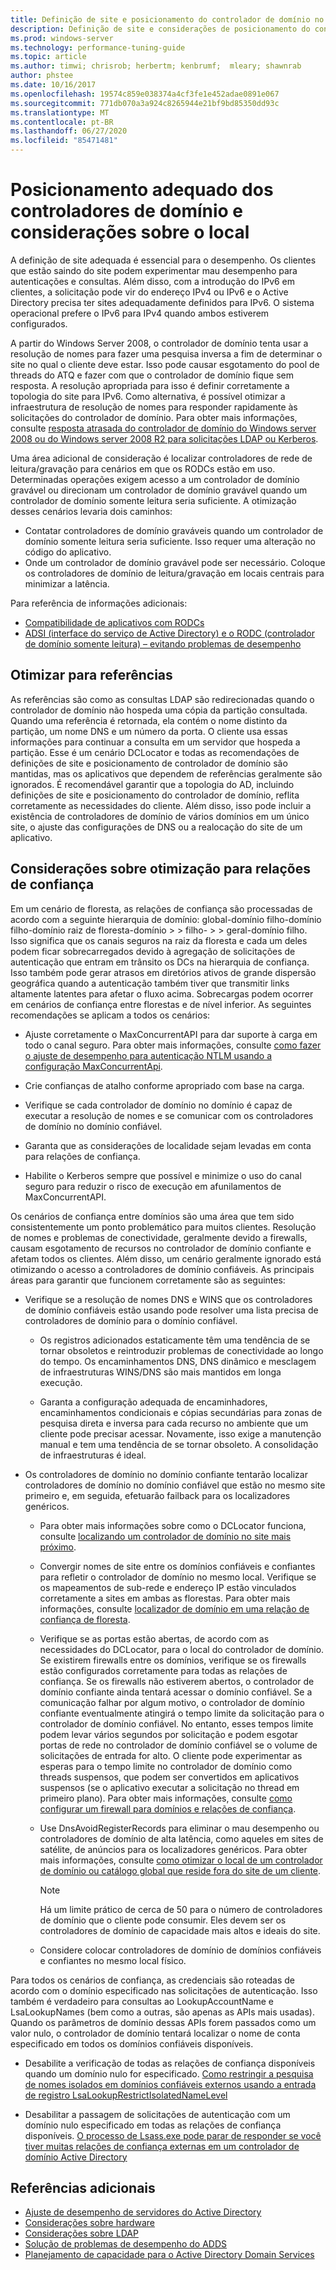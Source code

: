 ```yaml
---
title: Definição de site e posicionamento do controlador de domínio no adiciona ajuste de desempenho
description: Definição de site e considerações de posicionamento do controlador de domínio em Active Directory ajuste de desempenho.
ms.prod: windows-server
ms.technology: performance-tuning-guide
ms.topic: article
ms.author: timwi; chrisrob; herbertm; kenbrumf;  mleary; shawnrab
author: phstee
ms.date: 10/16/2017
ms.openlocfilehash: 19574c859e038374a4cf3fe1e452adae0891e067
ms.sourcegitcommit: 771db070a3a924c8265944e21bf9bd85350dd93c
ms.translationtype: MT
ms.contentlocale: pt-BR
ms.lasthandoff: 06/27/2020
ms.locfileid: "85471481"
---
```

# <a name="proper-placement-of-domain-controllers-and-site-considerations"></a>Posicionamento adequado dos controladores de domínio e considerações sobre o local

A definição de site adequada é essencial para o desempenho. Os clientes que estão saindo do site podem experimentar mau desempenho para autenticações e consultas. Além disso, com a introdução do IPv6 em clientes, a solicitação pode vir do endereço IPv4 ou IPv6 e o Active Directory precisa ter sites adequadamente definidos para IPv6. O sistema operacional prefere o IPv6 para IPv4 quando ambos estiverem configurados.

A partir do Windows Server 2008, o controlador de domínio tenta usar a resolução de nomes para fazer uma pesquisa inversa a fim de determinar o site no qual o cliente deve estar. Isso pode causar esgotamento do pool de threads do ATQ e fazer com que o controlador de domínio fique sem resposta. A resolução apropriada para isso é definir corretamente a topologia do site para IPv6. Como alternativa, é possível otimizar a infraestrutura de resolução de nomes para responder rapidamente às solicitações do controlador de domínio. Para obter mais informações, consulte [resposta atrasada do controlador de domínio do Windows server 2008 ou do Windows server 2008 R2 para solicitações LDAP ou Kerberos](https://support.microsoft.com/kb/2668820).

Uma área adicional de consideração é localizar controladores de rede de leitura/gravação para cenários em que os RODCs estão em uso.  Determinadas operações exigem acesso a um controlador de domínio gravável ou direcionam um controlador de domínio gravável quando um controlador de domínio somente leitura seria suficiente.  A otimização desses cenários levaria dois caminhos:
-   Contatar controladores de domínio graváveis quando um controlador de domínio somente leitura seria suficiente.  Isso requer uma alteração no código do aplicativo.
-   Onde um controlador de domínio gravável pode ser necessário.  Coloque os controladores de domínio de leitura/gravação em locais centrais para minimizar a latência.

Para referência de informações adicionais:
-   [Compatibilidade de aplicativos com RODCs](https://technet.microsoft.com/library/cc772597.aspx)
-   [ADSI (interface do serviço de Active Directory) e o RODC (controlador de domínio somente leitura) – evitando problemas de desempenho](https://blogs.technet.microsoft.com/fieldcoding/2012/06/24/active-directory-service-interface-adsi-and-the-read-only-domain-controller-rodc-avoiding-performance-issues/)

## <a name="optimize-for-referrals"></a>Otimizar para referências

As referências são como as consultas LDAP são redirecionadas quando o controlador de domínio não hospeda uma cópia da partição consultada. Quando uma referência é retornada, ela contém o nome distinto da partição, um nome DNS e um número da porta. O cliente usa essas informações para continuar a consulta em um servidor que hospeda a partição. Esse é um cenário DCLocator e todas as recomendações de definições de site e posicionamento de controlador de domínio são mantidas, mas os aplicativos que dependem de referências geralmente são ignorados. É recomendável garantir que a topologia do AD, incluindo definições de site e posicionamento do controlador de domínio, reflita corretamente as necessidades do cliente. Além disso, isso pode incluir a existência de controladores de domínio de vários domínios em um único site, o ajuste das configurações de DNS ou a realocação do site de um aplicativo.

## <a name="optimization-considerations-for-trusts"></a>Considerações sobre otimização para relações de confiança

Em um cenário de floresta, as relações de confiança são processadas de acordo com a seguinte hierarquia de domínio: global-domínio filho-domínio filho-domínio raiz de floresta-domínio &gt; &gt; filho- &gt; &gt; geral-domínio filho. Isso significa que os canais seguros na raiz da floresta e cada um deles podem ficar sobrecarregados devido à agregação de solicitações de autenticação que entram em trânsito os DCs na hierarquia de confiança. Isso também pode gerar atrasos em diretórios ativos de grande dispersão geográfica quando a autenticação também tiver que transmitir links altamente latentes para afetar o fluxo acima. Sobrecargas podem ocorrer em cenários de confiança entre florestas e de nível inferior. As seguintes recomendações se aplicam a todos os cenários:

-   Ajuste corretamente o MaxConcurrentAPI para dar suporte à carga em todo o canal seguro. Para obter mais informações, consulte [como fazer o ajuste de desempenho para autenticação NTLM usando a configuração MaxConcurrentApi](https://support.microsoft.com/kb/2688798/EN-US).

-   Crie confianças de atalho conforme apropriado com base na carga.

-   Verifique se cada controlador de domínio no domínio é capaz de executar a resolução de nomes e se comunicar com os controladores de domínio no domínio confiável.

-   Garanta que as considerações de localidade sejam levadas em conta para relações de confiança.

-   Habilite o Kerberos sempre que possível e minimize o uso do canal seguro para reduzir o risco de execução em afunilamentos de MaxConcurrentAPI.

Os cenários de confiança entre domínios são uma área que tem sido consistentemente um ponto problemático para muitos clientes. Resolução de nomes e problemas de conectividade, geralmente devido a firewalls, causam esgotamento de recursos no controlador de domínio confiante e afetam todos os clientes. Além disso, um cenário geralmente ignorado está otimizando o acesso a controladores de domínio confiáveis. As principais áreas para garantir que funcionem corretamente são as seguintes:

-   Verifique se a resolução de nomes DNS e WINS que os controladores de domínio confiáveis estão usando pode resolver uma lista precisa de controladores de domínio para o domínio confiável.

    -   Os registros adicionados estaticamente têm uma tendência de se tornar obsoletos e reintroduzir problemas de conectividade ao longo do tempo. Os encaminhamentos DNS, DNS dinâmico e mesclagem de infraestruturas WINS/DNS são mais mantidos em longa execução.

    -   Garanta a configuração adequada de encaminhadores, encaminhamentos condicionais e cópias secundárias para zonas de pesquisa direta e inversa para cada recurso no ambiente que um cliente pode precisar acessar. Novamente, isso exige a manutenção manual e tem uma tendência de se tornar obsoleto. A consolidação de infraestruturas é ideal.

-   Os controladores de domínio no domínio confiante tentarão localizar controladores de domínio no domínio confiável que estão no mesmo site primeiro e, em seguida, efetuarão failback para os localizadores genéricos.

    -   Para obter mais informações sobre como o DCLocator funciona, consulte [localizando um controlador de domínio no site mais próximo](https://technet.microsoft.com/library/cc978016.aspx).

    -   Convergir nomes de site entre os domínios confiáveis e confiantes para refletir o controlador de domínio no mesmo local. Verifique se os mapeamentos de sub-rede e endereço IP estão vinculados corretamente a sites em ambas as florestas. Para obter mais informações, consulte [localizador de domínio em uma relação de confiança de floresta](https://blogs.technet.com/b/askds/archive/2008/09/24/domain-locator-across-a-forest-trust.aspx).

    -   Verifique se as portas estão abertas, de acordo com as necessidades do DCLocator, para o local do controlador de domínio. Se existirem firewalls entre os domínios, verifique se os firewalls estão configurados corretamente para todas as relações de confiança. Se os firewalls não estiverem abertos, o controlador de domínio confiante ainda tentará acessar o domínio confiável. Se a comunicação falhar por algum motivo, o controlador de domínio confiante eventualmente atingirá o tempo limite da solicitação para o controlador de domínio confiável. No entanto, esses tempos limite podem levar vários segundos por solicitação e podem esgotar portas de rede no controlador de domínio confiável se o volume de solicitações de entrada for alto. O cliente pode experimentar as esperas para o tempo limite no controlador de domínio como threads suspensos, que podem ser convertidos em aplicativos suspensos (se o aplicativo executar a solicitação no thread em primeiro plano). Para obter mais informações, consulte [como configurar um firewall para domínios e relações de confiança](https://support.microsoft.com/kb/179442).

    -   Use DnsAvoidRegisterRecords para eliminar o mau desempenho ou controladores de domínio de alta latência, como aqueles em sites de satélite, de anúncios para os localizadores genéricos. Para obter mais informações, consulte [como otimizar o local de um controlador de domínio ou catálogo global que reside fora do site de um cliente](https://support.microsoft.com/kb/306602).

        > [!NOTE]
        > Há um limite prático de cerca de 50 para o número de controladores de domínio que o cliente pode consumir. Eles devem ser os controladores de domínio de capacidade mais altos e ideais do site.


    -  Considere colocar controladores de domínio de domínios confiáveis e confiantes no mesmo local físico.

Para todos os cenários de confiança, as credenciais são roteadas de acordo com o domínio especificado nas solicitações de autenticação. Isso também é verdadeiro para consultas ao LookupAccountName e LsaLookupNames (bem como a outras, são apenas as APIs mais usadas). Quando os parâmetros de domínio dessas APIs forem passados como um valor nulo, o controlador de domínio tentará localizar o nome de conta especificado em todos os domínios confiáveis disponíveis.

-   Desabilite a verificação de todas as relações de confiança disponíveis quando um domínio nulo for especificado. [Como restringir a pesquisa de nomes isolados em domínios confiáveis externos usando a entrada de registro LsaLookupRestrictIsolatedNameLevel](https://support.microsoft.com/kb/818024)

-   Desabilitar a passagem de solicitações de autenticação com um domínio nulo especificado em todas as relações de confiança disponíveis. [O processo de Lsass.exe pode parar de responder se você tiver muitas relações de confiança externas em um controlador de domínio Active Directory](https://support.microsoft.com/kb/923241/EN-US)

## <a name="additional-references"></a>Referências adicionais
- [Ajuste de desempenho de servidores do Active Directory](index.md)
- [Considerações sobre hardware](hardware-considerations.md)
- [Considerações sobre LDAP](ldap-considerations.md)
- [Solução de problemas de desempenho do ADDS](troubleshoot.md)
- [Planejamento de capacidade para o Active Directory Domain Services](https://go.microsoft.com/fwlink/?LinkId=324566)